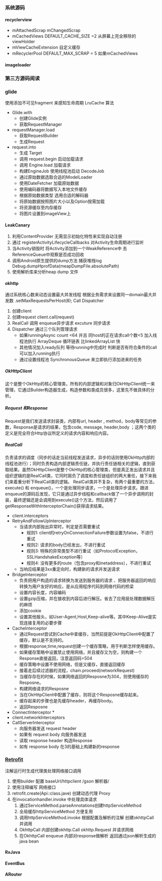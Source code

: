 
### 系统源码
#### recyclerview  
* mAttachedScrap mChangedScrap 
* mCachedViews DEFAULT_CACHE_SIZE =2 从屏幕上完全移除的viewHolder 
* mViewCacheExtension 自定义缓存
* mRecyclerPool DEFAULT_MAX_SCRAP = 5 如果mCachedViews 
#### imageloader


### 第三方源码阅读 
### glide 
使用添加不可见fragment 来感知生命周期
LruCache 算法
* Glide.with
    * 创建Glide实例
    * 获取RequestManager
* requestManager.load
    * 获取RequestBuilder
    * 生成Request
* request.into
    * 生成 Target
    * 调用 request.begin 启动加载请求
    * 调用 Engine.load 加载请求
    * 构建EngineJob 使用线程池启动 DecodeJob
    * 通过原始数据选取合适的ModelLoader
    * 使用DateFetcher 加载原始数据
    * 使用编码器将数据写入本地文件缓存
    * 根据原始数据类型 选用合适的解码器
    * 将原始数据按照图片大小以及Option按需加载
    * 将资源缓存至内存缓存
    * 将图片设置到imageView上

#### LeakCanary 
1. 利用ContentProvider 无需显示初始化特性来实现自动注册
2. 通过 registerActivityLifecycleCallbacks 对Activity生命周期进行监听
3. 当Activity销毁时 将Activity添加到一个WeakReference中 去ReferenceQueue中观察是否成功回收
4. 调用Android原生提供的dump方法 捕获堆栈log Debug.dumpHprofData(meapDumpFile.absolutePath)
5. 使用解析库来分析heap dump 文件

#### okhttp 
通过系统核心数来动态设置最大并发线程
根据业务需求来设置同一domain最大并发数 .setMaxRequestsPerHost(8); 
Call  Dispatcher
1. 创建client
2. 创建request client.call(request)
3. RealCall 调用 enqueue异步请求 excuture 同步请求
4. Dispatcher 通过三个队列管理请求 
    * 如果runningAsync count <64 并且 同host的正在请求call个数<5 加入线程池执行  ArrayDeque 循环链表 比linkedArrayList 快
    * 其他情况加入ready队列 等待running中完成时 判断是否有符合条件的call 可以加入running执行
    * 通过设置线程池 SynchronousQueue 来立即执行添加进来的任务 
##### OkHttpClient
这个是整个OkHttp的核心管理类，所有的内部逻辑和对象归OkHttpClient统一来管理，它通过Builder构造器生成，构造参数和类成员很多，这里先不做具体的分析。
##### Request 和Response
Request是我们发送请求封装类，内部有url, header , method，body等常见的参数，Response是请求的结果，包含code, message, header,body ；这两个类的定义是完全符合Http协议所定义的请求内容和响应内容。
##### RealCall
负责请求的调度（同步的话走当前线程发送请求，异步的话则使用OkHttp内部的线程池进行）；同时负责构造内部逻辑责任链，并执行责任链相关的逻辑，直到获取结果。虽然OkHttpClient是整个OkHttp的核心管理类，但是真正发出请求并且组织逻辑的是RealCall类，它同时肩负了调度和责任链组织的两大重任，接下来我们来着重分析下RealCall类的逻辑。
RealCall类并不复杂，有两个最重要的方法，execute() 和 enqueue()，一个是处理同步请求，一个是处理异步请求。跟进enqueue的源码后发现，它只是通过异步线程和callback做了一个异步调用的封装，最终逻辑还是会调用到execute()这个方法，然后调用了getResponseWithInterceptorChain()获得请求结果。

* client.interceptors
* RetryAndFollowUpInterceptor
    * 当请求内部抛出异常时，判定是否需要重试
        * 规则1: client的retryOnConnectionFailure参数设置为false，不进行重试
        * 规则2: 请求的body已经发出，不进行重试
        * 规则3: 特殊的异常类型不进行重试（如ProtocolException，SSLHandshakeException等）
        * 规则4: 没有更多的route（包含proxy和inetaddress），不进行重试
    * 当响应结果是3xx重定向时，构建新的请求并发送请求
* BridgeInterceptor
    * 负责把用户构造的请求转换为发送到服务器的请求 、把服务器返回的响应转换为用户友好的响应，是从应用程序代码到网络代码的桥梁
    * 设置内容长度，内容编码
    * 设置gzip压缩，并在接收到内容后进行解压。省去了应用层处理数据解压的麻烦
    * 添加cookie
    * 设置其他报头，如User-Agent,Host,Keep-alive等。其中Keep-Alive是实现连接复用的必要步骤
* CacheInterceptor
    * 通过Request尝试到Cache中拿缓存，当然前提是OkHttpClient中配置了缓存，默认是不支持的。
    * 根据response,time,request创建一个缓存策略，用于判断怎样使用缓存。
    * 如果缓存策略中设置禁止使用网络，并且缓存又为空，则构建一个Response直接返回，注意返回码=504
    * 缓存策略中设置不使用网络，但是又缓存，直接返回缓存
    * 接着走后续过滤器的流程，chain.proceed(networkRequest)
    * 当缓存存在的时候，如果网络返回的Resposne为304，则使用缓存的Resposne。
    * 构建网络请求的Resposne
    * 当在OkHttpClient中配置了缓存，则将这个Resposne缓存起来。
    * 缓存起来的步骤也是先缓存header，再缓存body。
    * 返回Resposne
* ConnectInterceptor
    * 
* client.networkInterceptors
* CallServerInterceptor
    * 向服务器发送 request header
    * 如果有 request body 向服务器发送
    * 读取 response header 构造Response
    * 如有 response body 在3的基础上构建新的response
### [Retrofit](https://zhuanlan.zhihu.com/p/226076809)
注解运行时生成代理类处理网络接口调用
1. 使用builder 配置 baseUrl/httpclient /gson 解析器/
2. 使用注释编写 网络接口
3. retrofit.create(Api::class.jave) 创建动态代理 Proxy
4. 在invocationhandler.invoke 中处理具体请求
    1. 通过ServiceMethod.parseAnnotations创建httpServiceMethod 
    2. 全局缓存httpServiceMethod 方便复用
    3. 调用httpServiceMethod.invoke 根据配置及解析的注解 创建okhttpCall 并调用
    4. OkhttpCall 内部创建okhttp.Call okhttp.Request 并请求网络 
    5. 在OkhttpCall enqueue 内部对response做解析 返回通过json解析生成的java bean

#### RxJava
#### EventBus 
#### ARouter

